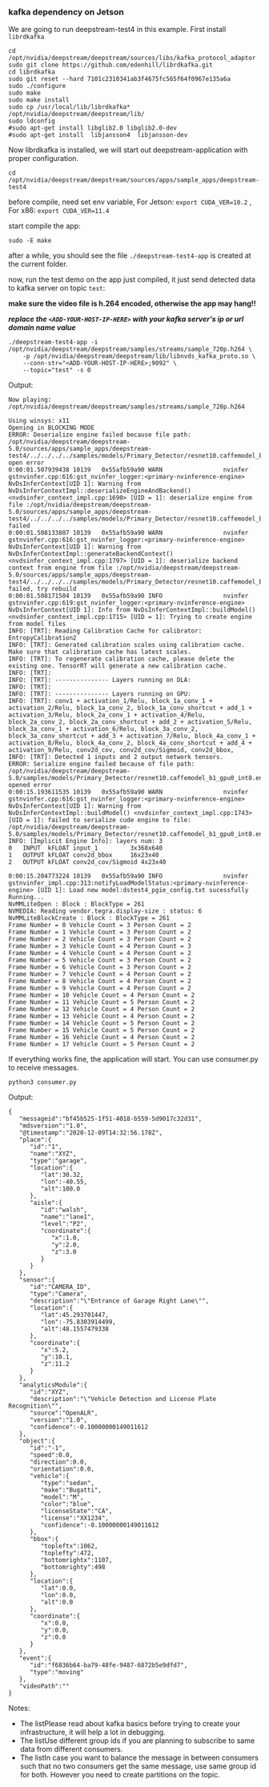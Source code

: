 ### kafka dependency on Jetson
We are going to run deepstream-test4 in this example. First install `librdkafka`


```
cd /opt/nvidia/deepstream/deepstream/sources/libs/kafka_protocol_adaptor
sudo git clone https://github.com/edenhill/librdkafka.git
cd librdkafka
sudo git reset --hard 7101c2310341ab3f4675fc565f64f0967e135a6a
sudo ./configure
sudo make
sudo make install
sudo cp /usr/local/lib/librdkafka* /opt/nvidia/deepstream/deepstream/lib/
sudo ldconfig
#sudo apt-get install libglib2.0 libglib2.0-dev
#sudo apt-get install  libjansson4  libjansson-dev
```
Now librdkafka is installed, we will start out deepstream-application with proper configuration.

`cd /opt/nvidia/deepstream/deepstream/sources/apps/sample_apps/deepstream-test4`

before compile, need set env variable, For Jetson: `export CUDA_VER=10.2` , For x86: `export CUDA_VER=11.4`

start compile the app:

`sudo -E make`

after a while, you should see the file `./deepstream-test4-app` is created at the current folder.

now, run the test demo on the app just compiled, it just send detected data to kafka server on topic `test`:


 **make sure the video file is h.264 encoded, otherwise the app may hang!!**

 **_replace the `<ADD-YOUR-HOST-IP-HERE>` with your kafka server's ip or url domain name value_** 


```
./deepstream-test4-app -i /opt/nvidia/deepstream/deepstream/samples/streams/sample_720p.h264 \
    -p /opt/nvidia/deepstream/deepstream/lib/libnvds_kafka_proto.so \
    --conn-str="<ADD-YOUR-HOST-IP-HERE>;9092" \
    --topic="test" -s 0
```

Output:

```
Now playing: /opt/nvidia/deepstream/deepstream/samples/streams/sample_720p.h264

Using winsys: x11 
Opening in BLOCKING MODE 
ERROR: Deserialize engine failed because file path: /opt/nvidia/deepstream/deepstream-5.0/sources/apps/sample_apps/deepstream-test4/../../../../samples/models/Primary_Detector/resnet10.caffemodel_b1_gpu0_int8.engine open error
0:00:01.507939438 10139   0x55afb59a90 WARN                 nvinfer gstnvinfer.cpp:616:gst_nvinfer_logger:<primary-nvinference-engine> NvDsInferContext[UID 1]: Warning from NvDsInferContextImpl::deserializeEngineAndBackend() <nvdsinfer_context_impl.cpp:1690> [UID = 1]: deserialize engine from file :/opt/nvidia/deepstream/deepstream-5.0/sources/apps/sample_apps/deepstream-test4/../../../../samples/models/Primary_Detector/resnet10.caffemodel_b1_gpu0_int8.engine failed
0:00:01.508133807 10139   0x55afb59a90 WARN                 nvinfer gstnvinfer.cpp:616:gst_nvinfer_logger:<primary-nvinference-engine> NvDsInferContext[UID 1]: Warning from NvDsInferContextImpl::generateBackendContext() <nvdsinfer_context_impl.cpp:1797> [UID = 1]: deserialize backend context from engine from file :/opt/nvidia/deepstream/deepstream-5.0/sources/apps/sample_apps/deepstream-test4/../../../../samples/models/Primary_Detector/resnet10.caffemodel_b1_gpu0_int8.engine failed, try rebuild
0:00:01.508171504 10139   0x55afb59a90 INFO                 nvinfer gstnvinfer.cpp:619:gst_nvinfer_logger:<primary-nvinference-engine> NvDsInferContext[UID 1]: Info from NvDsInferContextImpl::buildModel() <nvdsinfer_context_impl.cpp:1715> [UID = 1]: Trying to create engine from model files
INFO: [TRT]: Reading Calibration Cache for calibrator: EntropyCalibration2
INFO: [TRT]: Generated calibration scales using calibration cache. Make sure that calibration cache has latest scales.
INFO: [TRT]: To regenerate calibration cache, please delete the existing one. TensorRT will generate a new calibration cache.
INFO: [TRT]: 
INFO: [TRT]: --------------- Layers running on DLA: 
INFO: [TRT]: 
INFO: [TRT]: --------------- Layers running on GPU: 
INFO: [TRT]: conv1 + activation_1/Relu, block_1a_conv_1 + activation_2/Relu, block_1a_conv_2, block_1a_conv_shortcut + add_1 + activation_3/Relu, block_2a_conv_1 + activation_4/Relu, block_2a_conv_2, block_2a_conv_shortcut + add_2 + activation_5/Relu, block_3a_conv_1 + activation_6/Relu, block_3a_conv_2, block_3a_conv_shortcut + add_3 + activation_7/Relu, block_4a_conv_1 + activation_8/Relu, block_4a_conv_2, block_4a_conv_shortcut + add_4 + activation_9/Relu, conv2d_cov, conv2d_cov/Sigmoid, conv2d_bbox, 
INFO: [TRT]: Detected 1 inputs and 2 output network tensors.
ERROR: Serialize engine failed because of file path: /opt/nvidia/deepstream/deepstream-5.0/samples/models/Primary_Detector/resnet10.caffemodel_b1_gpu0_int8.engine opened error
0:00:15.193611535 10139   0x55afb59a90 WARN                 nvinfer gstnvinfer.cpp:616:gst_nvinfer_logger:<primary-nvinference-engine> NvDsInferContext[UID 1]: Warning from NvDsInferContextImpl::buildModel() <nvdsinfer_context_impl.cpp:1743> [UID = 1]: failed to serialize cude engine to file: /opt/nvidia/deepstream/deepstream-5.0/samples/models/Primary_Detector/resnet10.caffemodel_b1_gpu0_int8.engine
INFO: [Implicit Engine Info]: layers num: 3
0   INPUT  kFLOAT input_1         3x368x640       
1   OUTPUT kFLOAT conv2d_bbox     16x23x40        
2   OUTPUT kFLOAT conv2d_cov/Sigmoid 4x23x40         

0:00:15.204773224 10139   0x55afb59a90 INFO                 nvinfer gstnvinfer_impl.cpp:313:notifyLoadModelStatus:<primary-nvinference-engine> [UID 1]: Load new model:dstest4_pgie_config.txt sucessfully
Running...
NvMMLiteOpen : Block : BlockType = 261 
NVMEDIA: Reading vendor.tegra.display-size : status: 6 
NvMMLiteBlockCreate : Block : BlockType = 261 
Frame Number = 0 Vehicle Count = 3 Person Count = 2
Frame Number = 1 Vehicle Count = 3 Person Count = 2
Frame Number = 2 Vehicle Count = 3 Person Count = 2
Frame Number = 3 Vehicle Count = 4 Person Count = 3
Frame Number = 4 Vehicle Count = 4 Person Count = 2
Frame Number = 5 Vehicle Count = 3 Person Count = 2
Frame Number = 6 Vehicle Count = 3 Person Count = 2
Frame Number = 7 Vehicle Count = 4 Person Count = 2
Frame Number = 8 Vehicle Count = 4 Person Count = 2
Frame Number = 9 Vehicle Count = 4 Person Count = 2
Frame Number = 10 Vehicle Count = 4 Person Count = 2
Frame Number = 11 Vehicle Count = 5 Person Count = 2
Frame Number = 12 Vehicle Count = 4 Person Count = 2
Frame Number = 13 Vehicle Count = 4 Person Count = 2
Frame Number = 14 Vehicle Count = 5 Person Count = 2
Frame Number = 15 Vehicle Count = 5 Person Count = 2
Frame Number = 16 Vehicle Count = 4 Person Count = 2
Frame Number = 17 Vehicle Count = 5 Person Count = 2
```

If everything works fine, the application will start. You can use consumer.py to receive messages.

`python3 consumer.py`

Output:

```
{
   "messageid":"bf45b525-1f51-4018-b559-5d9017c32d31",
   "mdsversion":"1.0",
   "@timestamp":"2020-12-09T14:32:56.178Z",
   "place":{
      "id":"1",
      "name":"XYZ",
      "type":"garage",
      "location":{
         "lat":30.32,
         "lon":-40.55,
         "alt":100.0
      },
      "aisle":{
         "id":"walsh",
         "name":"lane1",
         "level":"P2",
         "coordinate":{
            "x":1.0,
            "y":2.0,
            "z":3.0
         }
      }
   },
   "sensor":{
      "id":"CAMERA_ID",
      "type":"Camera",
      "description":"\"Entrance of Garage Right Lane\"",
      "location":{
         "lat":45.293701447,
         "lon":-75.8303914499,
         "alt":48.1557479338
      },
      "coordinate":{
         "x":5.2,
         "y":10.1,
         "z":11.2
      }
   },
   "analyticsModule":{
      "id":"XYZ",
      "description":"\"Vehicle Detection and License Plate Recognition\"",
      "source":"OpenALR",
      "version":"1.0",
      "confidence":-0.10000000149011612
   },
   "object":{
      "id":"-1",
      "speed":0.0,
      "direction":0.0,
      "orientation":0.0,
      "vehicle":{
         "type":"sedan",
         "make":"Bugatti",
         "model":"M",
         "color":"blue",
         "licenseState":"CA",
         "license":"XX1234",
         "confidence":-0.10000000149011612
      },
      "bbox":{
         "topleftx":1062,
         "toplefty":472,
         "bottomrightx":1107,
         "bottomrighty":498
      },
      "location":{
         "lat":0.0,
         "lon":0.0,
         "alt":0.0
      },
      "coordinate":{
         "x":0.0,
         "y":0.0,
         "z":0.0
      }
   },
   "event":{
      "id":"f6836b64-ba79-48fe-9487-6872b5e9dfd7",
      "type":"moving"
   },
   "videoPath":""
}
```

Notes:
- The listPlease read about kafka basics before trying to create your infrastructure, it will help a lot in debugging.
- The listUse different group ids if you are planning to subscribe to same data from different consumers.
- The listIn case you want to balance the message in between consumers such that no two consumers get the same message, use same group id for both. However you need to create partitions on the topic.



